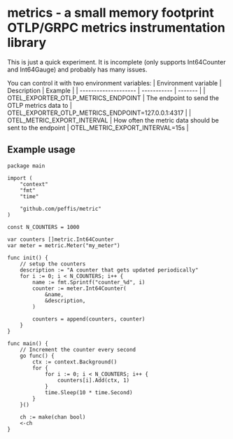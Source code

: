 # metrics - a small memory footprint OTLP/GRPC metrics instrumentation library

This is just a quick experiment. It is incomplete (only supports
Int64Counter and Int64Gauge) and probably has many issues.

You can control it with two environment variables:
| Environment variable | Description | Example |
| -------------------- | ----------- | ------- |
| OTEL_EXPORTER_OTLP_METRICS_ENDPOINT | The endpoint to send the OTLP metrics data to | OTEL_EXPORTER_OTLP_METRICS_ENDPOINT=127.0.0.1:4317 |
| OTEL_METRIC_EXPORT_INTERVAL | How often the metric data should be sent to the endpoint | OTEL_METRIC_EXPORT_INTERVAL=15s |

## Example usage
```golang
package main

import (
	"context"
	"fmt"
	"time"

	"github.com/peffis/metric"
)

const N_COUNTERS = 1000

var counters []metric.Int64Counter
var meter = metric.Meter("my_meter")

func init() {
	// setup the counters
	description := "A counter that gets updated periodically"
	for i := 0; i < N_COUNTERS; i++ {
		name := fmt.Sprintf("counter_%d", i)
		counter := meter.Int64Counter(
			&name,
			&description,
		)

		counters = append(counters, counter)
	}
}

func main() {
	// Increment the counter every second
	go func() {
		ctx := context.Background()
		for {
			for i := 0; i < N_COUNTERS; i++ {
				counters[i].Add(ctx, 1)
			}
			time.Sleep(10 * time.Second)
		}
	}()

	ch := make(chan bool)
	<-ch
}
```